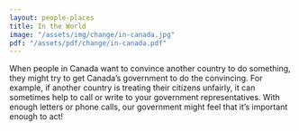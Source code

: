 ```yaml
---
layout: people-places
title: In the World
image: "/assets/img/change/in-canada.jpg"
pdf: "/assets/pdf/change/in-canada.pdf"
---
```


When people in Canada want to convince another country to do something, they might try to get Canada’s government to do the convincing. For example, if another country is treating their citizens unfairly, it can sometimes help to call or write to your government representatives. With enough letters or phone calls, our government might feel that it’s important enough to act!
